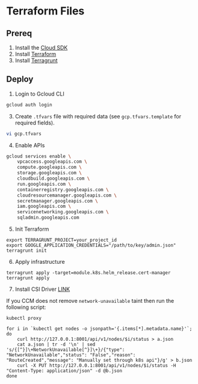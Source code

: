 # Terraform Files

## Prereq

1. Install the [Cloud SDK](https://cloud.google.com/sdk/docs/install)
2. Install [Terraform](https://www.terraform.io/downloads.html)
3. Install [Terragrunt](https://terragrunt.gruntwork.io/docs/getting-started/install/)

## Deploy

1. Login to Gcloud CLI

```bash
gcloud auth login
```

3. Create `.tfvars` file with required data (see `gcp.tfvars.template` for required fields).

```bash
vi gcp.tfvars
```

4. Enable APIs

```bash
gcloud services enable \
    vpcaccess.googleapis.com \
    compute.googleapis.com \
    storage.googleapis.com \
    cloudbuild.googleapis.com \
    run.googleapis.com \
    containerregistry.googleapis.com \
    cloudresourcemanager.googleapis.com \
    secretmanager.googleapis.com \
    iam.googleapis.com \
    servicenetworking.googleapis.com \
    sqladmin.googleapis.com
```
5. Init Terraform
```
export TERRAGRUNT_PROJECT=your_project_id
export GOOGLE_APPLICATION_CREDENTIALS="/path/to/key/admin.json"
terragrunt init
```

6. Apply infrastructure
```
terragrunt apply -target=module.k8s.helm_release.cert-manager
terragrunt apply
```

7. Install CSI Driver
[LINK](https://github.com/kubernetes-sigs/gcp-compute-persistent-disk-csi-driver/blob/master/docs/kubernetes/user-guides/driver-install.md)

If you CCM does not remove `network-unavailable` taint then run the following script:

```
kubectl proxy

for i in `kubectl get nodes -o jsonpath='{.items[*].metadata.name}'`; do 
    curl http://127.0.0.1:8001/api/v1/nodes/$i/status > a.json
    cat a.json | tr -d '\n' | sed 's/{[^}]\+NetworkUnavailable[^}]\+}/{"type": "NetworkUnavailable","status": "False","reason": "RouteCreated","message": "Manually set through k8s api"}/g' > b.json
    curl -X PUT http://127.0.0.1:8001/api/v1/nodes/$i/status -H "Content-Type: application/json" -d @b.json
done
```